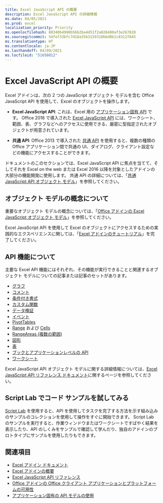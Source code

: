 ```yaml
---
title: Excel JavaScript API の概要
description: Excel JavaScript API の詳細情報
ms.date: 04/05/2021
ms.prod: excel
localization_priority: Priority
ms.openlocfilehash: 80340b4990b56b2ba4d51f2a028480af3e267828
ms.sourcegitcommit: 54fef33bfc7d18a35b3159310bbd8b1c8312f845
ms.translationtype: HT
ms.contentlocale: ja-JP
ms.lasthandoff: 04/09/2021
ms.locfileid: "51650812"
---
```

# <a name="excel-javascript-api-overview"></a>Excel JavaScript API の概要

Excel アドインは、次の 2 つの JavaScript オブジェクト モデルを含む Office JavaScript API を使用して、Excel のオブジェクトを操作します。

* **Excel JavaScript API**: これは、Excel 用の [アプリケーション固有 API](../../develop/application-specific-api-model.md) です。 Office 2016 で導入された [Excel JavaScript API](/javascript/api/excel) には、ワークシート、範囲、表、グラフなどへのアクセスに使用できる、厳密に型指定されたオブジェクトが用意されています。

* **共通 API**: Office 2013 で導入された [共通 API](/javascript/api/office) を使用すると、複数の種類の Office アプリケーション間で共通の UI、ダイアログ、クライアント設定などの機能にアクセスすることができます。

ドキュメントのこのセクションでは、Excel JavaScript API に焦点を当てて、そしてそれを Excel on the web または Excel 2016 以降を対象としたアドインの大部分の機能開発に使用します。 共通 API の詳細については、「[共通 JavaScript API オブジェクト モデル](../../develop/office-javascript-api-object-model.md)」を参照してください。

## <a name="learn-object-model-concepts"></a>オブジェクト モデルの概念について

重要なオブジェクト モデルの概念については、「[Office アドインの Excel JavaScript オブジェクト モデル](../../excel/excel-add-ins-core-concepts.md)」を参照してください。

Excel JavaScript API を使用して Excel のオブジェクトにアクセスするための実践的なエクスペリエンスに関しては、「[Excel アドインのチュートリアル](../../tutorials/excel-tutorial.md)」を完了してください。

## <a name="learn-api-capabilities"></a>API 機能について

主要な Excel API 機能にはそれぞれ、その機能が実行できることと関連するオブジェクト モデルについての記事または記事のセットがあります。

* [グラフ](../../excel/excel-add-ins-charts.md)
* [コメント](../../excel/excel-add-ins-comments.md)
* [条件付き書式](../../excel/excel-add-ins-conditional-formatting.md)
* [カスタム関数](../../excel/custom-functions-overview.md)
* [データ検証](../../excel/excel-add-ins-data-validation.md)
* [イベント](../../excel/excel-add-ins-events.md)
* [PivotTables](../../excel/excel-add-ins-pivottables.md)
* [Range](../../excel/excel-add-ins-ranges-get.md) および [Cells](../../excel/excel-add-ins-cells.md)
* [RangeAreas (複数の範囲)](../../excel/excel-add-ins-multiple-ranges.md)
* [図形](../../excel/excel-add-ins-shapes.md)
* [表](../../excel/excel-add-ins-tables.md)
* [ブックとアプリケーションレベルの API](../../excel/excel-add-ins-workbooks.md)
* [ワークシート](../../excel/excel-add-ins-worksheets.md)

Excel JavaScript API オブジェクト モデルに関する詳細情報については、[Excel JavaScript API リファレンス ドキュメント](/javascript/api/excel)に関するページを参照してください。

## <a name="try-out-code-samples-in-script-lab"></a>Script Lab でコード サンプルを試してみる

[Script Lab](../../overview/explore-with-script-lab.md) を使用すると、API を使用してタスクを完了する方法を示す組み込みのサンプルのコレクションを使用して操作をすぐに開始できます。 Script Lab のサンプルを実行すると、作業ウィンドウまたはワークシートですばやく結果を表示したり、API のしくみをサンプルで確認して学んだり、独自のアドインのプロトタイプにサンプルを使用したりもできます。

## <a name="see-also"></a>関連項目

* [Excel アドイン ドキュメント](../../excel/index.yml)
* [Excel アドインの概要](../../excel/excel-add-ins-overview.md)
* [Excel JavaScript API リファレンス](/javascript/api/excel)
* [Office アドインの Office クライアント アプリケーションとプラットフォームの可用性](../../overview/office-add-in-availability.md)
* [アプリケーション固有の API モデルの使用](../../develop/application-specific-api-model.md)
